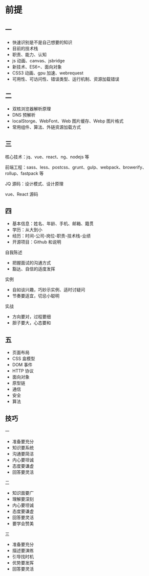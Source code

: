 # 前提

## 一

- 快速识别是不是自己想要的知识
- 目前的技术栈
- 职责、能力、认知
- js 动画、canvas、jsbridge
- 新技术、ES6+、面向对象
- CSS3 动画、gpu 加速、webrequest
- 可用性、可访问性、错误类型、运行机制、资源加载错误

## 二

- 双核浏览器解析原理
- DNS 预解析
- localStorge、WebFont、Web 图片缓存、Webp 图片格式
- 常用组件、算法、外链资源加载方式

## 三

核心技术：jq、vue、react、ng、nodejs 等

前端工程：sass、less、postcss、grunt、gulp、webpack、browerify、rollup、fastpack 等

JQ 源码：设计模式、设计原理

vue、React 源码

## 四

- 基本信息：姓名、年龄、手机、邮箱、籍贯
- 学历：从大到小
- 经历：时间-公司-岗位-职责-技术栈-业绩
- 开源项目：Github 和说明

自我陈述

- 把握面试的沟通方式
- 豁达、自信的适度发挥

实例

- 自如谈兴趣，巧妙示实例、适时讨疑问
- 节奏要适宜，切忌小聪明

实战

- 方向要对，过程要细
- 胆子要大，心态要和

## 五

- 页面布局
- CSS 盒模型
- DOM 事件
- HTTP 协议
- 面向对象
- 原型链
- 通信
- 安全
- 算法

## 技巧

一

- 准备要充分
- 知识要系统
- 沟通要简洁
- 内心要坦诚
- 态度要谦虚
- 回答要灵活

二

- 知识面要广
- 理解要深刻
- 内心要坦诚
- 态度要谦虚
- 回答要灵活
- 要学会赞美

三

- 准备要充分
- 描述要演练
- 引导找时机
- 优势要发挥
- 回答要灵活
